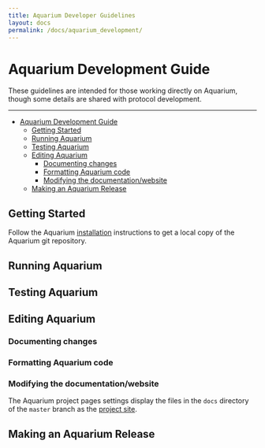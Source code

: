 ```yaml
---
title: Aquarium Developer Guidelines
layout: docs
permalink: /docs/aquarium_development/
---
```


# Aquarium Development Guide

These guidelines are intended for those working directly on Aquarium, though some details are shared with protocol development.

---

<!-- TOC -->

- [Aquarium Development Guide](#aquarium-development-guide)
    - [Getting Started](#getting-started)
    - [Running Aquarium](#running-aquarium)
    - [Testing Aquarium](#testing-aquarium)
    - [Editing Aquarium](#editing-aquarium)
        - [Documenting changes](#documenting-changes)
        - [Formatting Aquarium code](#formatting-aquarium-code)
        - [Modifying the documentation/website](#modifying-the-documentationwebsite)
    - [Making an Aquarium Release](#making-an-aquarium-release)

<!-- /TOC -->

## Getting Started

Follow the Aquarium [installation](Installation.md) instructions to get a local copy of the Aquarium git repository.

## Running Aquarium

## Testing Aquarium

## Editing Aquarium

### Documenting changes

### Formatting Aquarium code

### Modifying the documentation/website

The Aquarium project pages settings display the files in the `docs` directory of the `master` branch as the [project site](http://klavinslab.org/aquarium).

## Making an Aquarium Release
